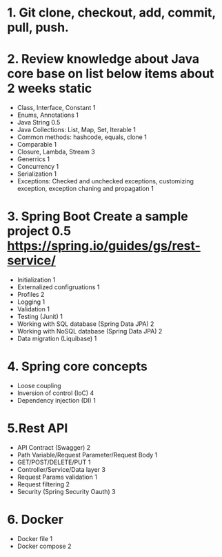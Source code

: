 # 1. Git	clone, checkout, add, commit, pull, push.
# 2. Review knowledge about Java core base on list below items about 2 weeks	static
- Class, Interface, Constant	1	
- Enums, Annotations	1	
- Java String	0.5	
- Java Collections: List, Map, Set, Iterable	1	
- Common methods: hashcode, equals, clone	1	
- Comparable	1	
- Closure, Lambda, Stream	3	
- Generrics	1	
- Concurrency	1	
- Serialization	1
- Exceptions: Checked and unchecked exceptions, customizing exception, exception chaning and propagation	1
# 3. Spring Boot	Create a sample project	0.5	https://spring.io/guides/gs/rest-service/
- Initialization	1	
- Externalized configruations	1	
- Profiles	2	
- Logging	1	
- Validation	1	
- Testing (Junit)	1	
- Working with SQL database (Spring Data JPA)	2	
- Working with NoSQL database (Spring Data JPA)	2	
- Data migration (Liquibase)	1	
# 4. Spring core concepts	
- Loose coupling 
- Inversion of control (IoC)		4	
- Dependency injection (DI)		1	
# 5.Rest API	
- API Contract (Swagger)		2
- Path Variable/Request Parameter/Request Body	1	
- GET/POST/DELETE/PUT	1	
- Controller/Service/Data layer	3	
- Request Params validation	1	
- Request filtering	2	
- Security (Spring Security Oauth)	3	
# 6. Docker
- Docker file	1	
- Docker compose	2	
